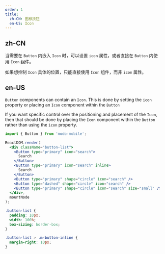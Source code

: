 ```yaml
---
order: 1
title:
  zh-CN: 图标按钮
  en-US: Icon
---
```


## zh-CN

当需要在 `Button` 内嵌入 `Icon` 时，可以设置 `icon` 属性，或者直接在 `Button` 内使用 `Icon` 组件。

如果想控制 `Icon` 具体的位置，只能直接使用 `Icon` 组件，而非 `icon` 属性。

## en-US

`Button` components can contain an `Icon`. This is done by setting the `icon` property or placing an `Icon` component within the `Button`

If you want specific control over the positioning and placement of the `Icon`, then that should be done by placing the `Icon` component within the `Button` rather than using the `icon` property.

```jsx
import { Button } from 'modo-mobile';

ReactDOM.render(
  <div className="button-list">
    <Button type="primary" icon="search">
      Search
    </Button>
    <Button type="primary" icon="search" inline>
      Search
    </Button>
    <Button type="primary" shape="circle" icon="search" />
    <Button type="dashed" shape="circle" icon="search" />
    <Button type="primary" shape="circle" icon="search" size="small" />
  </div>,
  mountNode
);
```

```css
.button-list {
  padding: 10px;
  width: 100%;
  box-sizing: border-box;
}

.button-list > .m-button-inline {
  margin-right: 10px;
}
```
